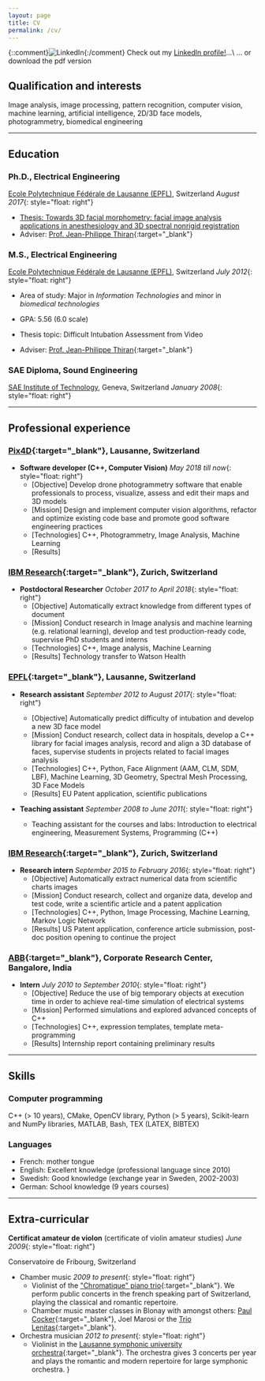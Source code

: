 ```yaml
---
layout: page
title: CV
permalink: /cv/
---
```


{::comment}![LinkedIn]({{site.url}}/resources/images/Logo-2C-21px-R.png){:/comment}
<a href="https://www.linkedin.com/in/gcuendet" target="_blank"><i class="fa fa-linkedin-square fa-3x"></i></a>
Check out my <a href="https://ch.linkedin.com/in/gcuendet" target="_blank">LinkedIn profile!</a>...\\
... or download the pdf version
<a href="{{site.url}}/resources/docs/gcuendet_cv.pdf" target="_blank"><i class="fa fa-file-pdf-o fa-3x"></i></a>


## Qualification and interests
Image analysis, image processing, pattern recognition, computer vision, machine learning, artificial intelligence, 2D/3D face models, photogrammetry, biomedical engineering

---

## <i class="fa fa-mortar-board"></i> Education

### Ph.D., Electrical Engineering
[Ecole Polytechnique Fédérale de Lausanne (EPFL)][EPFL], Switzerland _August 2017_{: style="float: right"}

- [Thesis: Towards 3D facial morphometry: facial image analysis applications in anesthesiology and 3D spectral nonrigid registration][thesis_link]
- Adviser: [Prof. Jean-Philippe Thiran][J.-Ph.]{:target="_blank"}

### M.S., Electrical Engineering
[Ecole Polytechnique Fédérale de Lausanne (EPFL)][EPFL], Switzerland _July 2012_{: style="float: right"}

- Area of study: Major in _Information Technologies_ and minor in _biomedical technologies_
- GPA: 5.56 (6.0 scale)

- Thesis topic: Difficult Intubation Assessment from Video
- Adviser: [Prof. Jean-Philippe Thiran][J.-Ph.]{:target="_blank"}

### SAE Diploma, Sound Engineering
[SAE Institute of Technology][SAE], Geneva, Switzerland _January 2008_{: style="float: right"}

---

## <i class="fa fa-wrench"></i> Professional experience
### [Pix4D][Pix4D]{:target="_blank"}, Lausanne, Switzerland
- **Software developer (C++, Computer Vision)** _May 2018 till now_{: style="float: right"}
  + [Objective] Develop drone photogrammetry software that enable professionals to process, visualize, assess and edit their maps and 3D models
  + [Mission] Design and implement computer vision algorithms, refactor and
  optimize existing code base and promote good software engineering
  practices
  + [Technologies] C++, Photogrammetry, Image Analysis, Machine Learning
  + [Results]

### [IBM Research][ZRL]{:target="_blank"}, Zurich, Switzerland
- **Postdoctoral Researcher** _October 2017 to April 2018_{: style="float: right"}
  + [Objective] Automatically extract knowledge from different types of  document
  + [Mission] Conduct research in Image analysis and machine learning (e.g.
  relational learning), develop and test production-ready code,
  supervise PhD students and interns
  + [Technologies] C++, Image analysis, Machine Learning
  + [Results] Technology transfer to Watson Health

### [EPFL][LTS5]{:target="_blank"}, Lausanne, Switzerland
- **Research assistant** _September 2012 to August 2017_{: style="float: right"}
  + [Objective] Automatically predict difficulty of intubation and develop a new 3D face model
  + [Mission] Conduct research, collect data in hospitals, develop a C++ library for facial images analysis, record and align a 3D database of faces, supervise students in projects related to facial images analysis
  + [Technologies] C++, Python, Face Alignment (AAM, CLM, SDM, LBF), Machine Learning, 3D Geometry, Spectral Mesh Processing, 3D Face Models
  + [Results] EU Patent application, scientific publications

- **Teaching assistant** _September 2008 to June 2011_{: style="float: right"}
	+ Teaching assistant for the courses and labs: Introduction to electrical engineering, Measurement Systems, Programming (C++)

### [IBM Research][ZRL]{:target="_blank"}, Zurich, Switzerland
- **Research intern** _September 2015 to February 2016_{: style="float: right"}
  + [Objective] Automatically extract numerical data from scientific charts images
  + [Mission] Conduct research, collect and organize data, develop and test code, write a scientific article and a patent application
  + [Technologies] C++, Python, Image Processing, Machine Learning, Markov Logic Network
  + [Results] US Patent application, conference article submission, post-doc position opening to continue the project

### [ABB][ABB]{:target="_blank"}, Corporate Research Center, Bangalore, India
- **Intern** _July 2010 to September 2010_{: style="float: right"}
  + [Objective] Reduce the use of big temporary objects at execution time in order to achieve real-time simulation of electrical systems
  + [Mission] Performed simulations and explored advanced concepts of C++
  + [Technologies] C++, expression templates, template meta-programming
  + [Results] Internship report containing preliminary results

---

## <i class="fa fa-gears"></i> Skills

### <i class="fa fa-laptop"></i> Computer programming
C++ (> 10 years), CMake, OpenCV library, Python (> 5 years), Scikit-learn and NumPy libraries,
MATLAB, Bash, TEX (LATEX, BIBTEX)

### <i class="fa fa-commenting-o"></i> Languages
- French: mother tongue
- English: Excellent knowledge (professional language since 2010)
- Swedish: Good knowledge (exchange year in Sweden, 2002-2003)
- German: School knowledge (9 years courses)

---

## <i class="fa fa-music"></i> Extra-curricular

**Certificat amateur de violon** (certificate of violin amateur studies) _June 2009_{: style="float: right"}

Conservatoire de Fribourg, Switzerland

- Chamber music _2009 to present_{: style="float: right"}
	+ Violinist of the ["Chromatique" piano trio][Chromatique]{:target="_blank"}. We perform public concerts in the french speaking part of Switzerland, playing the classical and romantic repertoire.
	+ Chamber music master classes in Blonay with amongst others: [Paul Cocker][PaulCocker]{:target="_blank"}, Joel Marosi or the [Trio Lenitas][Lenitas]{:target="_blank"}.
- Orchestra musician _2012 to present_{: style="float: right"}
	+ Violinist in the [Lausanne symphonic university orchestra][OSUL]{:target="_blank"}. The orchestra gives 3 concerts per year and plays the romantic and modern repertoire for large symphonic orchestra.
}

[EPFL]: https://www.epfl.ch
[SAE]: https://www.sae.edu
[J.-Ph.]: https://lts5www.epfl.ch/thiran.html
[thesis_link]: https://infoscience.epfl.ch/record/230141/files/EPFL_TH7936.pdf
[Pix4D]: http://www.pix4d.com
[LTS5]: https://lts5www.epfl.ch
[ZRL]: https://www.research.ibm.com/labs/zurich/
[ABB]: http://new.abb.com/about/technology/corporate-research-centers/corporate-research-center-india
[Chromatique]: https://www.facebook.com/trio.chromatique/
[PaulCocker]: https://fr.wikipedia.org/wiki/Paul_Coker
[Lenitas]: http://www.triolenitas.com
[OSUL]: http://www2.unil.ch/osul/
